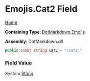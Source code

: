 # Emojis\.Cat2 Field

[Home](../../../README.md)

**Containing Type**: [DotMarkdown](../../README.md)\.[Emojis](../README.md)

**Assembly**: DotMarkdown\.dll

```csharp
public const string Cat2 = ":cat2:"
```

### Field Value

System\.[String](https://docs.microsoft.com/en-us/dotnet/api/system.string)